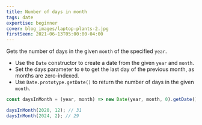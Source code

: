 ```yaml
---
title: Number of days in month
tags: date
expertise: beginner
cover: blog_images/laptop-plants-2.jpg
firstSeen: 2021-06-13T05:00:00-04:00
---
```


Gets the number of days in the given `month` of the specified `year`.

- Use the `Date` constructor to create a date from the given `year` and `month`.
- Set the days parameter to `0` to get the last day of the previous month, as months are zero-indexed.
- Use `Date.prototype.getDate()` to return the number of days in the given `month`.

```js
const daysInMonth = (year, month) => new Date(year, month, 0).getDate();
```

```js
daysInMonth(2020, 12); // 31
daysInMonth(2024, 2); // 29
```
